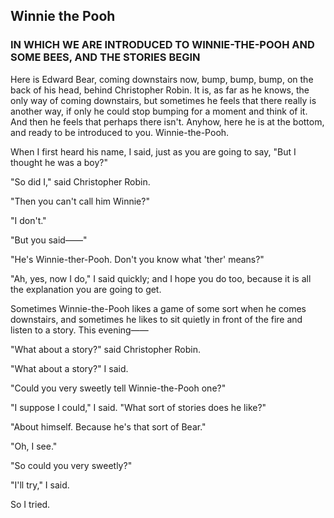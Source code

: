 ## Winnie the Pooh
### IN WHICH WE ARE INTRODUCED TO WINNIE-THE-POOH AND SOME BEES, AND THE STORIES BEGIN
Here is Edward Bear, coming downstairs now, bump, bump, bump, on the back of his head, behind Christopher Robin. It is, as far as he knows, the only way of coming downstairs, but sometimes he feels that there really is another way, if only he could stop bumping for a moment and think of it. And then he feels that perhaps there isn't. Anyhow, here he is at the bottom, and ready to be introduced to you. Winnie-the-Pooh.

When I first heard his name, I said, just as you are going to say, "But I thought he was a boy?"

"So did I," said Christopher Robin.

"Then you can't call him Winnie?"

"I don't."

"But you said——"

"He's Winnie-ther-Pooh. Don't you know what 'ther' means?"

"Ah, yes, now I do," I said quickly; and I hope you do too, because it is all the explanation you are going to get.

Sometimes Winnie-the-Pooh likes a game of some sort when he comes downstairs, and sometimes he likes to sit quietly in front of the fire and listen to a story. This evening——

"What about a story?" said Christopher Robin.

"What about a story?" I said.

"Could you very sweetly tell Winnie-the-Pooh one?"

"I suppose I could," I said. "What sort of stories does he like?"

"About himself. Because he's that sort of Bear."

"Oh, I see."

"So could you very sweetly?"

"I'll try," I said.

So I tried.

